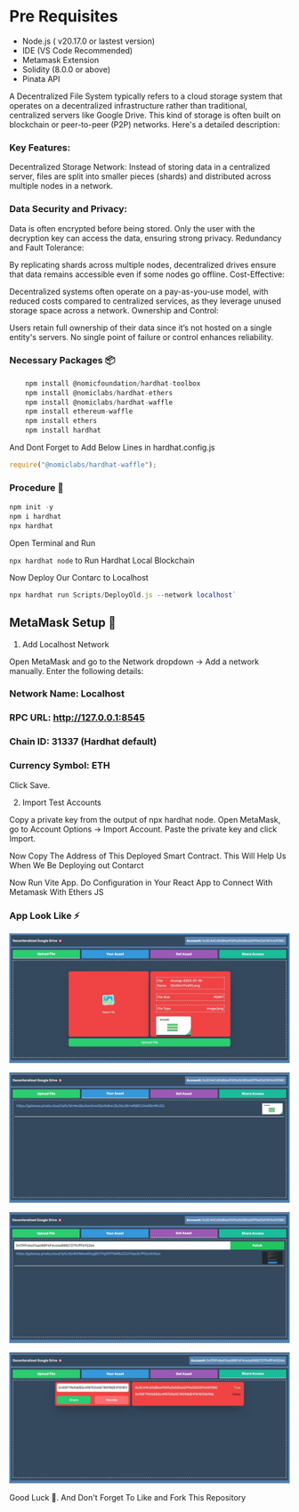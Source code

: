 # Pre Requisites
- Node.js ( v20.17.0 or lastest version)
- IDE (VS Code Recommended)
- Metamask Extension
- Solidity (8.0.0 or above)
- Pinata API
  

A Decentralized File System typically refers to a cloud storage system that operates on a decentralized infrastructure rather than traditional, centralized servers like Google Drive. This kind of storage is often built on blockchain or peer-to-peer (P2P) networks. Here's a detailed description:

### Key Features:
Decentralized Storage Network: Instead of storing data in a centralized server, files are split into smaller pieces (shards) and distributed across multiple nodes in a network.

### Data Security and Privacy:

Data is often encrypted before being stored.
Only the user with the decryption key can access the data, ensuring strong privacy.
Redundancy and Fault Tolerance:

By replicating shards across multiple nodes, decentralized drives ensure that data remains accessible even if some nodes go offline.
Cost-Effective:

Decentralized systems often operate on a pay-as-you-use model, with reduced costs compared to centralized services, as they leverage unused storage space across a network.
Ownership and Control:

Users retain full ownership of their data since it’s not hosted on a single entity's servers.
No single point of failure or control enhances reliability.


### Necessary Packages 📦

```js
    npm install @nomicfoundation/hardhat-toolbox
    npm install @nomiclabs/hardhat-ethers
    npm install @nomiclabs/hardhat-waffle
    npm install ethereum-waffle
    npm install ethers
    npm install hardhat
```

And Dont Forget to Add Below Lines in hardhat.config.js

```js
require("@nomiclabs/hardhat-waffle");
```

### Procedure 🧪

```js
npm init -y
npm i hardhat
npx hardhat
```

Open Terminal and Run

`npx hardhat node` to Run Hardhat Local Blockchain

Now Deploy Our Contarc to Localhost

```js
npx hardhat run Scripts/DeployOld.js --network localhost`
```


## MetaMask Setup 🔑
1. Add Localhost Network
   
Open MetaMask and go to the Network dropdown → Add a network manually.
Enter the following details:

### Network Name: Localhost
### RPC URL: http://127.0.0.1:8545
### Chain ID: 31337 (Hardhat default)
### Currency Symbol: ETH
Click Save.

2. Import Test Accounts
   
Copy a private key from the output of npx hardhat node.
Open MetaMask, go to Account Options → Import Account.
Paste the private key and click Import.


Now Copy The Address of This Deployed Smart Contract. This Will Help Us When We Be Deploying out Contarct

Now Run Vite App. Do Configuration in Your React App to Connect With Metamask With Ethers JS 

### App Look Like ⚡

![Upload File](./Important%20Images%20For%20Readme/A.jpg)

![Your Asset](./Important%20Images%20For%20Readme/B.jpg)

![Get Asset](./Important%20Images%20For%20Readme/C.jpg)

![Share Access](./Important%20Images%20For%20Readme/D.jpg)

Good Luck 👋. And Don't Forget To Like and Fork This Repository
